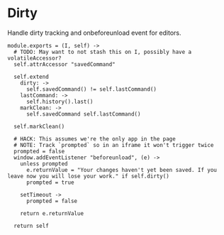 Dirty
=====

Handle dirty tracking and onbeforeunload event for editors.

    module.exports = (I, self) ->
      # TODO: May want to not stash this on I, possibly have a volatileAccessor?
      self.attrAccessor "savedCommand"

      self.extend
        dirty: ->
          self.savedCommand() != self.lastCommand()
        lastCommand: ->
          self.history().last()
        markClean: ->
          self.savedCommand self.lastCommand()

      self.markClean()

      # HACK: This assumes we're the only app in the page
      # NOTE: Track `prompted` so in an iframe it won't trigger twice
      prompted = false
      window.addEventListener "beforeunload", (e) ->
        unless prompted
          e.returnValue = "Your changes haven't yet been saved. If you leave now you will lose your work." if self.dirty()
          prompted = true

        setTimeout ->
          prompted = false

        return e.returnValue

      return self
